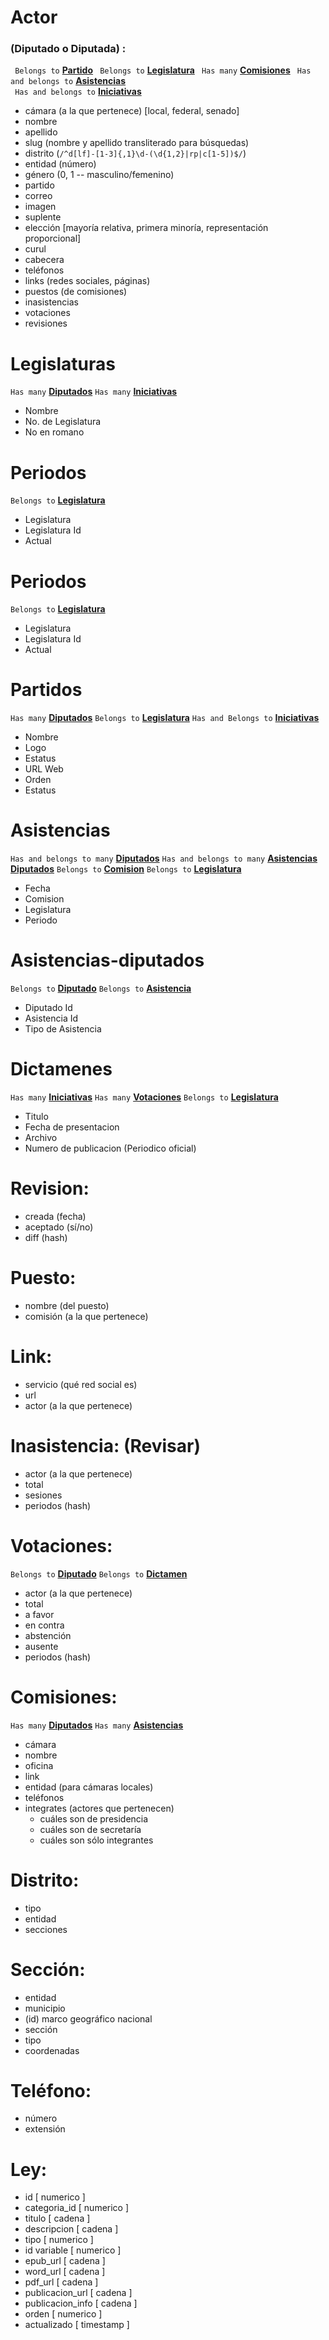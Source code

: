 # Actor
  ### (Diputado o Diputada) :
` Belongs to` **[Partido](#Partidos)**
` Belongs to` **[Legislatura](#Legislaturas)**
` Has many` **[Comisiones](#Comisiones)**
` Has and belongs to` **[Asistencias](#Asistencias)**  
` Has and belongs to` **[Iniciativas](#Iniciativas)**

  * cámara (a la que pertenece) [local, federal, senado]
  * nombre
  * apellido
  * slug (nombre y apellido transliterado para búsquedas)
  * distrito (`/^d[lf]-[1-3]{,1}\d-(\d{1,2}|rp|c[1-5])$/`)
  * entidad (número)
  * género (0, 1 -- masculino/femenino)
  * partido
  * correo
  * imagen
  * suplente
  * elección [mayoría relativa, primera minoría, representación proporcional]
  * curul
  * cabecera
  * teléfonos
  * links (redes sociales, páginas)
  * puestos (de comisiones)
  * inasistencias
  * votaciones
  * revisiones

# Legislaturas
` Has many ` **[Diputados](#Actor)**
` Has many ` **[Iniciativas](#Iniciativas)**
  * Nombre
  * No. de Legislatura
  * No en romano

# Periodos
` Belongs to ` **[Legislatura](#Legislaturas)**
  * Legislatura
  * Legislatura Id
  * Actual

# Periodos
` Belongs to ` **[Legislatura](#Legislaturas)**
 * Legislatura
 * Legislatura Id
 * Actual

# Partidos
` Has many ` **[Diputados](#Actor)**
` Belongs to ` **[Legislatura](#Legislaturas)**
` Has and Belongs to ` **[Iniciativas](#Iniciativa)**
 * Nombre
 * Logo
 * Estatus
 * URL Web
 * Orden
 * Estatus

# Asistencias
` Has and belongs to many ` **[Diputados](#Actor)**
` Has and belongs to many ` **[Asistencias Diputados](#Asistencias-diputados)**
` Belongs to ` **[Comision](#Comisiones)**
` Belongs to ` **[Legislatura](#Legislaturas)**
  * Fecha
  * Comision
  * Legislatura
  * Periodo

# Asistencias-diputados
` Belongs to ` **[Diputado](#Actor)**
` Belongs to ` **[Asistencia](#Asistencias)**
  * Diputado Id
  * Asistencia Id
  * Tipo de Asistencia

# Dictamenes
` Has many ` **[Iniciativas](#Iniciativas)**
` Has many ` **[Votaciones](#Votaciones)**
` Belongs to ` **[Legislatura](#Legislaturas)**
  * Titulo
  * Fecha de presentacion
  * Archivo
  * Numero de publicacion (Periodico oficial)



# Revision:
  * creada (fecha)
  * aceptado (sí/no)
  * diff (hash)

# Puesto:
  * nombre (del puesto)
  * comisión (a la que pertenece)

# Link:
  * servicio (qué red social es)
  * url
  * actor (a la que pertenece)

# Inasistencia: (Revisar)
  * actor (a la que pertenece)
  * total
  * sesiones
  * periodos (hash)

# Votaciones:
` Belongs to ` **[Diputado](#Actor)**
` Belongs to ` **[Dictamen](#Dictamenes)**
  * actor (a la que pertenece)
  * total
  * a favor
  * en contra
  * abstención
  * ausente
  * periodos (hash)

# Comisiones:
` Has many ` **[Diputados](#Actor)**
` Has many ` **[Asistencias](#Asistencias)**
  * cámara
  * nombre
  * oficina
  * link
  * entidad (para cámaras locales)
  * teléfonos
  * integrates (actores que pertenecen)
    * cuáles son de presidencia
    * cuáles son de secretaría
    * cuáles son sólo integrantes

# Distrito:
  * tipo
  * entidad
  * secciones

# Sección:
  * entidad
  * municipio
  * (id) marco geográfico nacional
  * sección
  * tipo
  * coordenadas


# Teléfono:
  * número
  * extensión

# Ley:

  * id [ numerico ]
  * categoria_id [ numerico ]
  * titulo [ cadena ]
  * descripcion [ cadena ]
  * tipo [ numerico ]
  * id variable [ numerico ]
  * epub_url [ cadena ]
  * word_url [ cadena ]
  * pdf_url [ cadena ]
  * publicacion_url [ cadena ]
  * publicacion_info [ cadena ]
  * orden [ numerico ]
  * actualizado [ timestamp ]

